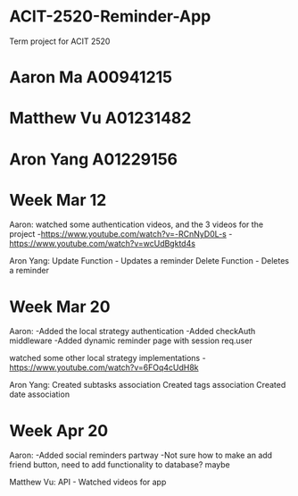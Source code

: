 # ACIT-2520-Reminder-App
Term project for ACIT 2520
# Aaron Ma A00941215
# Matthew Vu A01231482
# Aron Yang A01229156

# Week Mar 12
Aaron:
watched some authentication videos, and the 3 videos for the project
-https://www.youtube.com/watch?v=-RCnNyD0L-s
-https://www.youtube.com/watch?v=wcUdBgktd4s

Aron Yang: Update Function - Updates a reminder Delete Function - Deletes a reminder 

# Week Mar 20
Aaron:
-Added the local strategy authentication
-Added checkAuth middleware
-Added dynamic reminder page with session req.user

watched some other local strategy implementations
-https://www.youtube.com/watch?v=6FOq4cUdH8k

Aron Yang: Created subtasks association Created tags association Created date association

# Week Apr 20
Aaron:
-Added social reminders partway
-Not sure how to make an add friend button, need to add functionality to database? maybe

Matthew Vu: API - Watched videos for app

